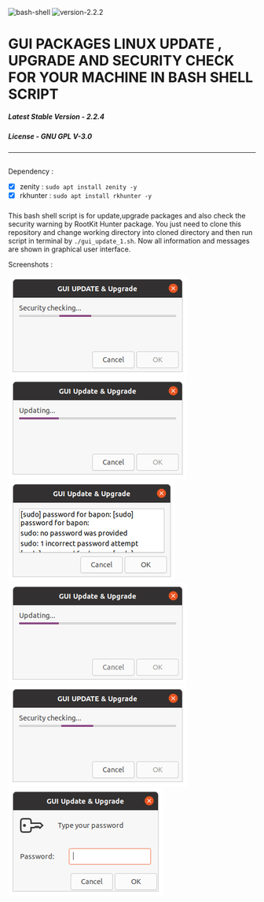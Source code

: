 ![bash-shell](https://img.shields.io/badge/bash-shell-red) ![version-2.2.2](https://img.shields.io/badge/version-2.2.2-blue)

# GUI PACKAGES LINUX UPDATE , UPGRADE AND SECURITY CHECK FOR YOUR MACHINE IN BASH SHELL SCRIPT

##### Latest Stable Version - 2.2.4

##### License - GNU GPL V-3.0
-----------------------------------------------------------------------------------------------------------------------------
## 
Dependency :
- [x] zenity : `sudo apt install zenity -y`
- [x] rkhunter : `sudo apt install rkhunter -y`

###
This bash shell script is for update,upgrade packages and also check the security warning by RootKit Hunter package. You just need to clone this repository and change working directory into cloned directory and then run script in terminal by `./gui_update_1.sh`. Now all information and messages are shown in graphical user interface.

Screenshots :

![Screenshot1](screenshot1.png)
![Screenshot2](screenshot2.png)
![Screenshot3](screenshot3.png)
![Screenshot4](screenshot4.png)
![Screenshot5](screenshot5.png)
![Screenshot6](screenshot6.png)
